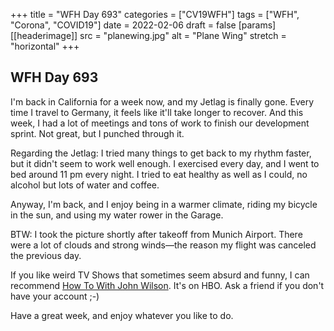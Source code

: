 +++
title = "WFH Day 693"
categories = ["CV19WFH"]
tags = ["WFH", "Corona", "COVID19"]
date = 2022-02-06
draft = false
[params]
    [[headerimage]]
        src = "planewing.jpg"
        alt = "Plane Wing"
        stretch = "horizontal"
+++

## WFH Day 693

I'm back in California for a week now, and my Jetlag is finally gone. Every time I travel to Germany, it feels like it'll take longer to recover. And this week, I had a lot of meetings and tons of work to finish our development sprint. Not great, but I punched through it.

Regarding the Jetlag: I tried many things to get back to my rhythm faster, but it didn't seem to work well enough. I exercised every day, and I went to bed around 11 pm every night. I tried to eat healthy as well as I could, no alcohol but lots of water and coffee.

Anyway, I'm back, and I enjoy being in a warmer climate, riding my bicycle in the sun, and using my water rower in the Garage.

BTW: I took the picture shortly after takeoff from Munich Airport. There were a lot of clouds and strong winds—the reason my flight was canceled the previous day.

If you like weird TV Shows that sometimes seem absurd and funny, I can recommend [How To With John Wilson](https://www.hbo.com/how-to-with-john-wilson). It's on HBO. Ask a friend if you don't have your account ;-)

Have a great week, and enjoy whatever you like to do.
